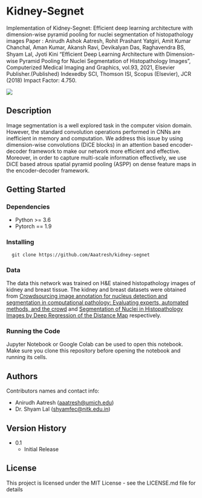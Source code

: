 # Kidney-Segnet
Implementation of Kidney-Segnet: Efficient deep learning architecture with dimension-wise pyramid pooling for nuclei segmentation of histopathology images 
Paper : Anirudh Ashok Aatresh, Rohit Prashant Yatgiri, Amit Kumar Chanchal, Aman Kumar, Akansh Ravi, Devikalyan Das, Raghavendra BS, Shyam Lal, Jyoti Kini “Efﬁcient Deep Learning Architecture with Dimension-wise Pyramid Pooling for Nuclei Segmentation of Histopathology Images”, Computerized Medical Imaging and Graphics, vol.93, 2021, Elsevier Publisher.(Published) Indexedby SCI, Thomson ISI, Scopus (Elsevier), JCR (2018) Impact Factor: 4.750.

![](./diagrams/encoder_aspp_decoder.png)

## Description
Image segmentation is a well explored task in the computer vision domain. However, the standard convolution operations performed in CNNs are inefficient in memory and computation. We address this issue by using dimension-wise convolutions (DiCE blocks) in an attention based encoder-decoder framework to make our network more efficient and effective. Moreover, in order to capture multi-scale information effectively, we use DiCE based atrous spatial pyramid pooling (ASPP) on dense feature maps in the encoder-decoder framework. 

## Getting Started

### Dependencies
* Python >= 3.6
* Pytorch == 1.9


### Installing
```
  git clone https://github.com/Aaatresh/kidney-segnet
```

### Data
The data this network was trained on H&E stained histopathology images of kidney and breast tissue. The kidney and breast datasets were obtained from [Crowdsourcing image
annotation for nucleus detection and segmentation in computational pathology: Evaluating experts, automated methods, and
the crowd][1] and [Segmentation of Nuclei in Histopathology Images by Deep Regression of the Distance Map][2] respectively.

### Running the Code
Jupyter Notebook or Google Colab can be used to open this notebook. Make sure you clone this repository before opening the notebook and running its cells. 


## Authors

Contributors names and contact info:
* Anirudh Aatresh (aaatresh@umich.edu)
* Dr. Shyam Lal (shyamfec@nitk.edu.in)

## Version History

* 0.1
    * Initial Release

## License

This project is licensed under the MIT License - see the LICENSE.md file for details


[1]: <https://www.researchgate.net/publication/266968190_CROWDSOURCING_IMAGE_ANNOTATION_FOR_NUCLEUS_DETECTION_AND_SEGMENTATION_IN_COMPUTATIONAL_PATHOLOGY_EVALUATING_EXPERTS_AUTOMATED_METHODS_AND_THE_CROWD>
[2]: <https://ieeexplore.ieee.org/document/8438559>

